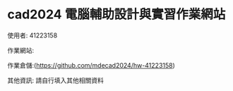 # cad2024 電腦輔助設計與實習作業網站

使用者: 41223158

作業網站:

作業倉儲:(https://github.com/mdecad2024/hw-41223158)

其他資訊: 請自行填入其他相關資料
